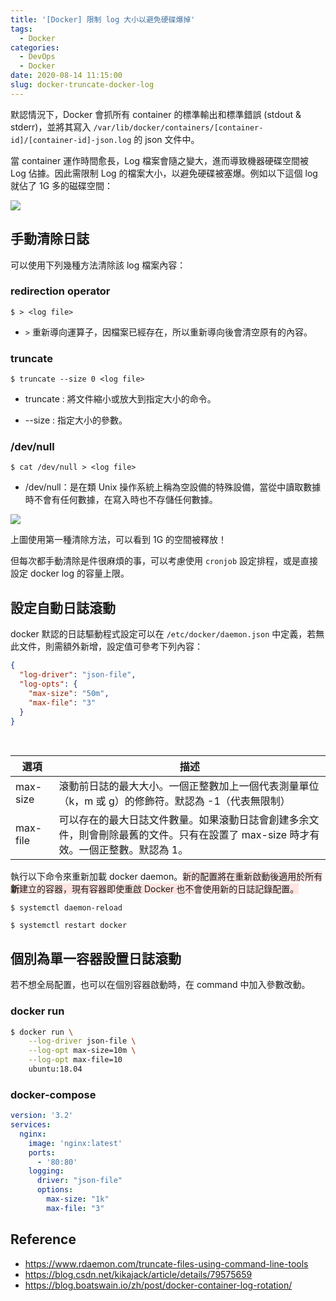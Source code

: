 ```yaml
---
title: '[Docker] 限制 log 大小以避免硬碟爆掉'
tags:
  - Docker
categories:
  - DevOps
  - Docker
date: 2020-08-14 11:15:00
slug: docker-truncate-docker-log
---
```

默認情況下，Docker 會抓所有 container 的標準輸出和標準錯誤 (stdout & stderr)，並將其寫入 `/var/lib/docker/containers/[container-id]/[container-id]-json.log` 的 json 文件中。
<!--more-->
當 container 運作時間愈長，Log 檔案會隨之變大，進而導致機器硬碟空間被 Log 佔據。因此需限制 Log 的檔案大小，以避免硬碟被塞爆。例如以下這個 log 就佔了 1G 多的磁碟空間：

![](https://imgur.com/z1p61Ox.png)

## 手動清除日誌
可以使用下列幾種方法清除該 log 檔案內容：
### redirection operator
```
$ > <log file>
```
- `>` 重新導向運算子，因檔案已經存在，所以重新導向後會清空原有的內容。

### truncate
```
$ truncate --size 0 <log file>
```
- truncate : 將文件縮小或放大到指定大小的命令。

- --size : 指定大小的參數。

### /dev/null
```
$ cat /dev/null > <log file>
```
- /dev/null：是在類 Unix 操作系統上稱為空設備的特殊設備，當從中讀取數據時不會有任何數據，在寫入時也不存儲任何數據。

![](https://imgur.com/ZJk0xmk.png)

上圖使用第一種清除方法，可以看到 1G 的空間被釋放！

但每次都手動清除是件很麻煩的事，可以考慮使用 `cronjob` 設定排程，或是直接設定 docker log 的容量上限。

## 設定自動日誌滾動
docker 默認的日誌驅動程式設定可以在 `/etc/docker/daemon.json` 中定義，若無此文件，則需額外新增，設定值可參考下列內容：
```json
{
  "log-driver": "json-file",
  "log-opts": {
    "max-size": "50m",
    "max-file": "3"
  }
}
```

</br>

|選項|描述|
|----|----|
|max-size|滾動前日誌的最大大小。一個正整數加上一個代表測量單位（k，m 或 g）的修飾符。默認為 -1（代表無限制）|
|max-file|可以存在的最大日誌文件數量。如果滾動日誌會創建多余文件，則會刪除最舊的文件。只有在設置了 max-size 時才有效。一個正整數。默認為 1。|

執行以下命令來重新加載 docker daemon。<font style="background:MistyRose">新的配置將在重新啟動後適用於所有<span class="dotunderletter">**新**建立</span>的容器，現有容器即使重啟 Docker 也不會使用新的日誌記錄配置。</font>
```
$ systemctl daemon-reload

$ systemctl restart docker
```

## 個別為單一容器設置日誌滾動
若不想全局配置，也可以在個別容器啟動時，在 command 中加入參數改動。
### docker run
```bash
$ docker run \
    --log-driver json-file \
    --log-opt max-size=10m \
    --log-opt max-file=10 
    ubuntu:18.04
```
### docker-compose
```yaml
version: '3.2'
services:
  nginx:
    image: 'nginx:latest'
    ports:
      - '80:80'
    logging:
      driver: "json-file"
      options:
        max-size: "1k"
        max-file: "3"
```


## Reference
- https://www.rdaemon.com/truncate-files-using-command-line-tools
- https://blog.csdn.net/kikajack/article/details/79575659
- https://blog.boatswain.io/zh/post/docker-container-log-rotation/